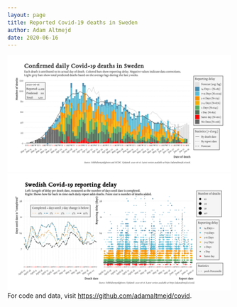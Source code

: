 ```yaml
---
layout: page
title: Reported Covid-19 deaths in Sweden
author: Adam Altmejd
date: 2020-06-16
---
```


![Graph of Swedish Covid-19 deaths with reporting delay.](deaths_lag_sweden_2020-06-16.png "Swedish Covid-19 deaths.")
![Graph of Swedish Covid-19 reporting delay in daily deaths.](lag_trend_sweden_2020-06-16.png "Trend in Swedish Covid-19 mortality reporting delay.")
For code and data, visit <https://github.com/adamaltmejd/covid>.
